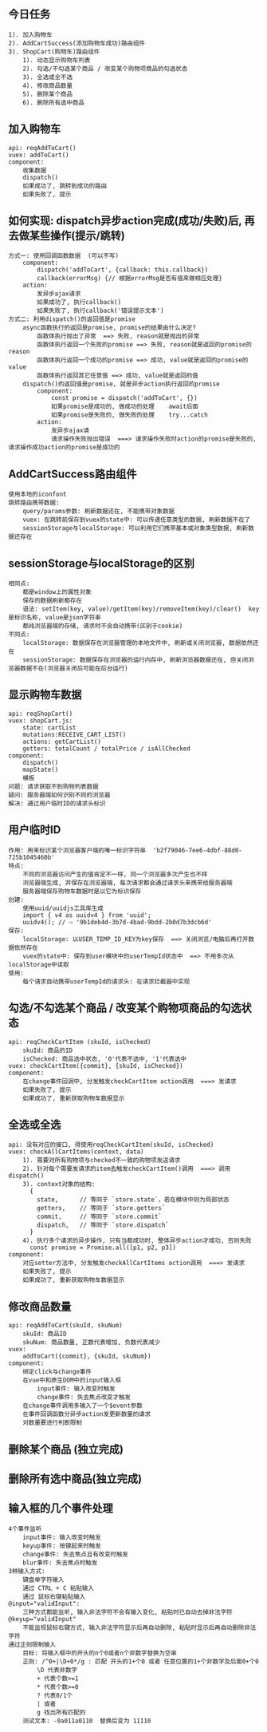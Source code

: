 ## 今日任务
	1). 加入购物车
	2). AddCartSuccess(添加购物车成功)路由组件
	3). ShopCart(购物车)路由组件
		1). 动态显示购物车列表
		2). 勾选/不勾选某个商品 / 改变某个购物项商品的勾选状态
		3). 全选或全不选
		4). 修改商品数量
		5). 删除某个商品
		6). 删除所有选中商品

## 加入购物车
	api: reqAddToCart()
	vuex: addToCart()
	component:
		收集数据
		dispatch()
		如果成功了, 跳转到成功的路由
		如果失败了, 提示

## 如何实现: dispatch异步action完成(成功/失败)后, 再去做某些操作(提示/跳转)
	方式一: 使用回调函数数据  (可以不写)
		component:
			dispatch('addToCart', {callback: this.callback}) 
			callback(errorMsg) {// 根据errorMsg是否有值来做相应处理}
		action:
			发异步ajax请求
			如果成功了, 执行callback()
			如果失败了, 执行callback('错误提示文本')
	方式二: 利用dispatch()的返回值是promise
		async函数执行的返回是promise, promise的结果由什么决定?
			函数体执行抛出了异常  ==> 失败, reason就是抛出的异常
			函数体执行返回一个失败的promise ==> 失败, reason就是返回的promise的reason
			函数体执行返回一个成功的promise ==> 成功, value就是返回的promise的value
			函数体执行返回其它任意值 ==> 成功, value就是返回的值
		dispatch()的返回值是promise, 就是异步action执行返回的promise
			component:
				const promise = dispatch('addToCart', {})
				如果promise是成功的, 做成功的处理    await后面
				如果promise是失败的, 做失败的处理    try...catch
			action:
				发异步ajax请
				请求操作失败抛出错误  ===> 请求操作失败时action的promise是失败的, 请求操作成功action的promise是成功的

## AddCartSuccess路由组件
	使用本地的iconfont
	跳转路由携带数据:
		query/params参数: 刷新数据还在, 不能携带对象数据
		vuex: 在跳转前保存到vuex的state中: 可以传递任意类型的数据, 刷新数据不在了
		sessionStorage与localStorage: 可以利用它们携带基本或对象类型数据, 刷新数据还存在

## sessionStorage与localStorage的区别
	相同点:
		都是window上的属性对象
		保存的数据刷新都存在
		语法: setItem(key, value)/getItem(key)/removeItem(key)/clear()  key是标识名称, value是json字符串
		都纯浏览器端的存储, 请求时不会自动携带(区别于cookie)
	不同点:
		localStorage: 数据保存在浏览器管理的本地文件中, 刷新或关闭浏览器, 数据依然还在
		sessionStorage: 数据保存在浏览器的运行内存中, 刷新浏览器数据还在, 但关闭浏览器数据不在(浏览器关闭后可能在后台运行)

## 显示购物车数据
	api: reqShopCart()
	vuex: shopCart.js:
		state: cartList
		mutations:RECEIVE_CART_LIST()
		actions: getCartList()
		getters: totalCount / totalPrice / isAllChecked
	component:
		dispatch()
		mapState()
		模板
	问题: 请求获取不到购物列表数据
	疑问: 服务器端如何识别不同的浏览器
	解决: 通过用户临时ID的请求头标识

## 用户临时ID
	作用: 用来标识某个浏览器客户端的唯一标识字符串  'b2f79046-7ee6-4dbf-88d0-725b1045460b'
	特点:
		不同的浏览器访问产生的值肯定不一样, 同一个浏览器多次产生也不样
		浏览器端生成, 并保存在浏览器端, 每次请求都会通过请求头来携带给服务器端
		服务器端保存购物车数据时是以它为标识保存
	创建:
		使用uuid/uuidjs工具库生成
		import { v4 as uuidv4 } from 'uuid';
		uuidv4(); // ⇨ '9b1deb4d-3b7d-4bad-9bdd-2b0d7b3dcb6d'
	保存:
		localStorage: 以USER_TEMP_ID_KEY为key保存  ==> 关闭浏览/电脑后再打开数据依然存在
		vuex的state中: 保存到user模块中的userTempId状态中  ==> 不用多次从localStorage中读取
	使用:
		每个请求自动携带userTempId的请求头: 在请求拦截器中实现

## 勾选/不勾选某个商品 / 改变某个购物项商品的勾选状态
	api: reqCheckCartItem (skuId, isChecked)
		skuId: 商品的ID
		isChecked: 商品选中状态, '0'代表不选中, '1'代表选中
	vuex: checkCartItem({commit}, {skuId, isChecked})
	component:
		在change事件回调中, 分发触发checkCartItem action调用  ===> 发请求
		如果失败了, 提示
		如果成功了, 重新获取购物车数据显示

## 全选或全选
	api: 没有对应的接口, 得使用reqCheckCartItem(skuId, isChecked)
	vuex: checkAllCartItems(context, data)
		1). 需要对所有购物项与checked不一致的购物项发送请求
		2). 针对每个需要发请求的item去触发checkCartItem()调用  ===> 调用dispatch()
		3). context对象的结构:
		  {
		    state,      // 等同于 `store.state`，若在模块中则为局部状态
		    getters,    // 等同于 `store.getters`
		    commit,     // 等同于 `store.commit`
		    dispatch,   // 等同于 `store.dispatch`
		  }
		4). 执行多个请求的异步操作, 只有当都成功时, 整体异步action才成功, 否则失败
		  const promise = Promise.all([p1, p2, p3])
	component:
		对应setter方法中, 分发触发checkAllCartItems action调用  ===> 发请求
		如果失败了, 提示
		如果成功了, 重新获取购物车数据显示

## 修改商品数量
	api: reqAddToCart(skuId, skuNum)
		skuId: 商品ID
		skuNum: 商品数量, 正数代表增加, 负数代表减少
	vuex: 
		addToCart({commit}, {skuId, skuNum})
	component: 
		绑定click与change事件
		在vue中和原生DOM中的input输入框
            input事件: 输入改变时触发
            change事件: 失去焦点改变才触发
		在change事件调用多输入了一个$event参数
		在事件回调函数分异步action发更新数量的请求
		对数量要进行判断限制

## 删除某个商品 (独立完成)
## 删除所有选中商品(独立完成)

## 输入框的几个事件处理
	4个事件监听
		input事件: 输入改变时触发
		keyup事件: 按键起来时触发
	    change事件: 失去焦点且有改变时触发
		blur事件: 失去焦点时触发
	3种输入方式:
		键盘单字符输入
		通过 CTRL + C 粘贴输入
		通过 鼠标右键粘贴输入
    @input="validInput": 
      	三种方式都能监听, 输入非法字符不会有输入变化, 粘贴时已自动去掉非法字符
    @keyup="validInput" 
      	不能监视鼠标右键方式, 输入非法字符显示后再自动删除, 粘贴时显示后再自动删除非法字符
	通过正则限制输入
		目标: 将输入框中的开头的n个0或者n个非数字替换为空串
		正则: /^0+|\D+0*/g : 匹配 开头的1+个0 或者 任意位置的1+个非数字及后面0+个0
			\D 代表非数字 
			+ 代表个数>=1
			* 代表个数>=0
			? 代表0/1个
			| 或者
			g 找出所有匹配的
		测试文本: -0a011a0110  替换后变为 11110